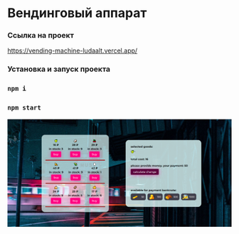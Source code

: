 # Вендинговый аппарат

### Ссылка на проект

https://vending-machine-ludaalt.vercel.app/

### Установка и запуск проекта

### `npm i`

### `npm start`

![Image alt](https://github.com/ludaalt/vending_machine/raw/main/public/app.png)
